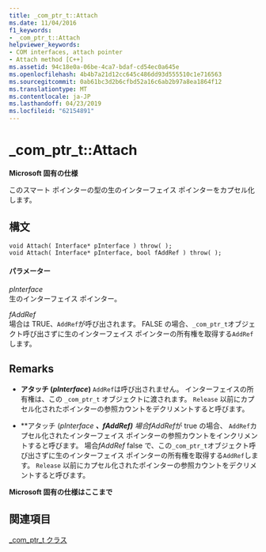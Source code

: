 ```yaml
---
title: _com_ptr_t::Attach
ms.date: 11/04/2016
f1_keywords:
- _com_ptr_t::Attach
helpviewer_keywords:
- COM interfaces, attach pointer
- Attach method [C++]
ms.assetid: 94c18e0a-06be-4ca7-bdaf-cd54ec0a645e
ms.openlocfilehash: 4b4b7a21d12cc645c486dd93d555510c1e716563
ms.sourcegitcommit: 0ab61bc3d2b6cfbd52a16c6ab2b97a8ea1864f12
ms.translationtype: MT
ms.contentlocale: ja-JP
ms.lasthandoff: 04/23/2019
ms.locfileid: "62154891"
---
```

# <a name="comptrtattach"></a>_com_ptr_t::Attach

**Microsoft 固有の仕様**

このスマート ポインターの型の生のインターフェイス ポインターをカプセル化します。

## <a name="syntax"></a>構文

```
void Attach( Interface* pInterface ) throw( );
void Attach( Interface* pInterface, bool fAddRef ) throw( );
```

#### <a name="parameters"></a>パラメーター

*pInterface*<br/>
生のインターフェイス ポインター。

*fAddRef*<br/>
場合は TRUE、`AddRef`が呼び出されます。 FALSE の場合、`_com_ptr_t`オブジェクト呼び出さずに生のインターフェイス ポインターの所有権を取得する`AddRef`します。

## <a name="remarks"></a>Remarks

- **アタッチ (***pInterface***)** `AddRef`は呼び出されません。 インターフェイスの所有権は、この `_com_ptr_t` オブジェクトに渡されます。 `Release` 以前にカプセル化されたポインターの参照カウントをデクリメントすると呼びます。

- **アタッチ (***pInterface* **、***fAddRef***)** 場合*fAddRef*が true の場合、 `AddRef`カプセル化されたインターフェイス ポインターの参照カウントをインクリメントすると呼びます。 場合*fAddRef* false で、この`_com_ptr_t`オブジェクト呼び出さずに生のインターフェイス ポインターの所有権を取得する`AddRef`します。 `Release` 以前にカプセル化されたポインターの参照カウントをデクリメントすると呼びます。

**Microsoft 固有の仕様はここまで**

## <a name="see-also"></a>関連項目

[_com_ptr_t クラス](../cpp/com-ptr-t-class.md)
